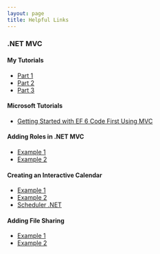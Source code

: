 ```yaml
---
layout: page
title: Helpful Links
---
```


### .NET MVC

#### My Tutorials
* <a href="http://tylerablake.com/2016/08/01/mvc-tutorial-part1/">Part 1</a>
* <a href="http://tylerablake.com/2016/08/01/mvc-tutorial-part2/">Part 2</a>
* <a href="http://tylerablake.com/2016/08/01/mvc-tutorial-part3/">Part 3</a>

#### Microsoft Tutorials
* <a href="https://www.asp.net/mvc/overview/getting-started/getting-started-with-ef-using-mvc/creating-an-entity-framework-data-model-for-an-asp-net-mvc-application">Getting Started with EF 6 Code First Using MVC</a>

#### Adding Roles in .NET MVC
* <a href="http://www.dotnetfunda.com/articles/show/2898/working-with-roles-in-aspnet-identity-for-mvc">Example 1</a>
* <a href="https://code.msdn.microsoft.com/ASPNET-MVC-5-Security-And-44cbdb97">Example 2</a>

#### Creating an Interactive Calendar
* <a href="https://code.daypilot.org/59860/asp-net-mvc-5-event-calendar">Example 1</a>
* <a href="https://stackoverflow.com/questions/1520231/scheduler-like-google-calendar-in-mvc">Example 2</a>
* <a href="http://scheduler-net.com/">Scheduler .NET</a>

#### Adding File Sharing
* <a href="http://www.mikesdotnetting.com/article/259/asp-net-mvc-5-with-ef-6-working-with-files">Example 1</a>
* <a href="https://stackoverflow.com/questions/15106190/uploading-files-into-database-with-asp-net-mvc">Example 2</a>